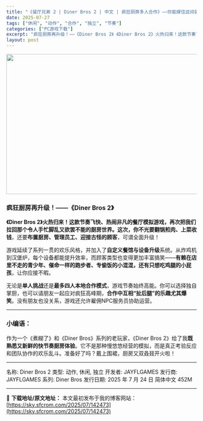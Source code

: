 ```yaml
---
title: "《餐厅兄弟 2 | Diner Bros 2 | 中文 | 疯狂厨房多人合作》——你能撑住这间餐馆的高峰时刻吗？"
date: 2025-07-27
tags: ["休闲", "动作", "合作", "独立", "节奏"]
categories: ["PC游戏下载"]
excerpt: "疯狂厨房再升级！——《Diner Bros 2》 《Diner Bros 2》火热归来！这款节奏飞快、热闹非凡的餐厅模拟游戏，再次把我们拉回那个令人手忙脚乱又欲罢不能的厨房世界。这次，你不光要翻锅煎肉、上菜收钱，还要布置厨房、管理员工、迎接古怪的顾客，可谓全面升级！ 游戏延续了系列一贯的欢乐风格，并&hellip;"
layout: post
---
```


<img class="aligncenter size-full wp-image-142474" src="https://sky.sfcrom.com/wp-content/uploads/2025/07/2025072703013652.webp" alt="" width="660" height="370" />
<h3>疯狂厨房再升级！——《Diner Bros 2》</h3>
<strong>《Diner Bros 2》火热归来！这款节奏飞快、热闹非凡的餐厅模拟游戏，再次把我们拉回那个令人手忙脚乱又欲罢不能的厨房世界。这次，你不光要翻锅煎肉、上菜收钱</strong>，还要<strong>布置厨房、管理员工、迎接古怪的顾客</strong>，可谓全面升级！

游戏延续了系列一贯的欢乐风格，并加入了<strong>自定义餐馆与设备升级</strong>系统。从炸鸡机到汉堡炉，每个设备都能提升效率，而顾客类型也变得更加丰富搞笑——<strong>有赖在店里不走的青少年、催命一样的跑步者、专偷饭的小混混，还有只想吃鸡腿的小屁孩</strong>，让你应接不暇。

无论是<strong>单人挑战</strong>还是<strong>最多四人本地合作模式</strong>，游戏节奏始终高能。你可以选择独自掌厨，也可以请朋友一起应对疯狂高峰期，<strong>合作中互相“扯后腿”的乐趣尤其爆笑</strong>。没有朋友也没关系，游戏还允许雇佣NPC服务员协助运营。

<hr />

<h3><strong>小编语：</strong></h3>
作为一个《煮糊了》和《Diner Bros》系列的老玩家，《Diner Bros 2》给了我<strong>既熟悉又新鲜的快节奏厨房体验</strong>。它不是那种慢悠悠经营的模拟，而是真正考验反应和团队协作的欢乐乱斗。准备好了吗？戴上围裙，厨房又双叒叕开火啦！

<hr />

名称: Diner Bros 2
类型: 动作, 休闲, 独立
开发者: JAYFLGAMES
发行商: JAYFLGAMES
系列: Diner Bros
发行日期: 2025 年 7 月 24 日
简体中文
452M

---
📖 **下载地址/原文地址：** 本文最初发布于我的博客网站：[https://sky.sfcrom.com/2025/07/142473](https://sky.sfcrom.com/2025/07/142473)
